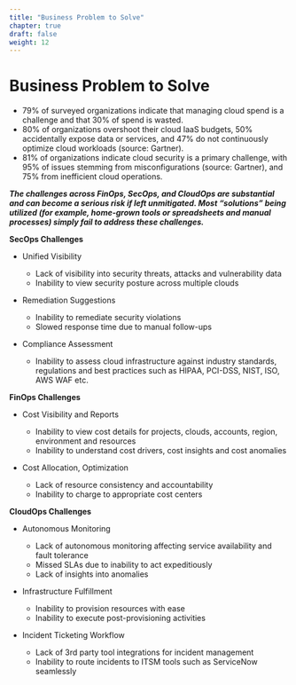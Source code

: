 ```yaml
---
title: "Business Problem to Solve"
chapter: true
draft: false
weight: 12
---
```

# Business Problem to Solve

* 79% of surveyed organizations indicate that managing cloud spend is a challenge and that 30% of spend is wasted.
* 80% of organizations overshoot their cloud IaaS budgets, 50% accidentally expose data or services, and 47% do not continuously optimize cloud workloads (source: Gartner).
* 81%  of organizations indicate cloud security is a primary challenge, with 95% of issues stemming from misconfigurations (source: Gartner), and 75% from inefficient cloud operations.

***The challenges across FinOps, SecOps, and CloudOps are substantial and can become a serious risk if left unmitigated. Most “solutions” being utilized (for example, home-grown tools or spreadsheets and manual processes) simply fail to address these challenges.***

**SecOps Challenges**

- Unified Visibility
    - Lack of visibility into security threats, attacks and vulnerability data
    - Inability to view security posture across multiple clouds

- Remediation Suggestions
    - Inability to remediate security violations
    - Slowed response time due to manual follow-ups

- Compliance Assessment
    - Inability to assess cloud infrastructure against industry standards, regulations and best practices such as HIPAA, PCI-DSS, NIST, ISO, AWS WAF etc.

**FinOps Challenges**

  - Cost Visibility and Reports

    - Inability to view cost details for projects, clouds, accounts, region, environment and resources
    - Inability to understand cost drivers, cost insights and cost anomalies

  - Cost Allocation, Optimization

    - Lack of resource consistency and accountability
    - Inability to charge to appropriate cost centers

**CloudOps Challenges**

  - Autonomous Monitoring
    - Lack of autonomous monitoring affecting service availability and fault tolerance
    - Missed SLAs due to inability to act expeditiously
    - Lack of insights into anomalies 

  - Infrastructure Fulfillment

    - Inability to provision resources with ease
    - Inability to execute post-provisioning activities

  - Incident Ticketing Workflow
    - Lack of 3rd party tool integrations for incident management
    - Inability to route incidents to ITSM tools such as ServiceNow seamlessly
